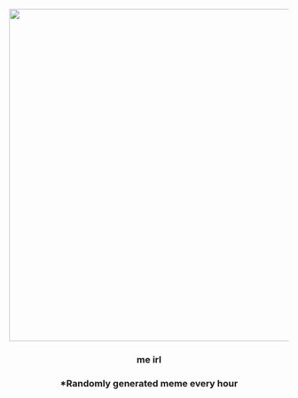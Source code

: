 <p align="center">
        <img src="https://i.redd.it/ol5sfw5yhwh91.jpg" width="600" height="600">
        </p>
        <h3 align="center">me irl</h3>
        <h3 align="center">*Randomly generated meme every hour</h3>
    
